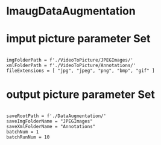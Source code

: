 # ImaugDataAugmentation

# imput picture parameter Set
<pre><code>
imgFolderPath = f'./VideoToPicture/JPEGImages/' 
xmlFolderPath = f'./VideoToPicture/Annotations/'
fileExtensions = [ "jpg", "jpeg", "png", "bmp", "gif" ]
</code></pre>

# output picture parameter Set
<pre><code>
saveRootPath = f'./DataAugmentation/'
saveImgFolderName = "JPEGImages"
saveXmlFolderName = "Annotations"
batchNum = 1
batchRunNum = 10
</code></pre>
